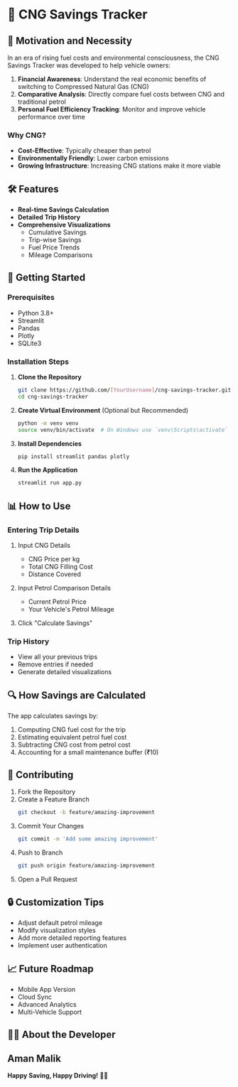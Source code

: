 # 🚗 CNG Savings Tracker

## 🌟 Motivation and Necessity

In an era of rising fuel costs and environmental consciousness, the CNG Savings Tracker was developed to help vehicle owners:

1. **Financial Awareness**: Understand the real economic benefits of switching to Compressed Natural Gas (CNG)
2. **Comparative Analysis**: Directly compare fuel costs between CNG and traditional petrol
3. **Personal Fuel Efficiency Tracking**: Monitor and improve vehicle performance over time

### Why CNG?
- **Cost-Effective**: Typically cheaper than petrol
- **Environmentally Friendly**: Lower carbon emissions
- **Growing Infrastructure**: Increasing CNG stations make it more viable

## 🛠 Features

- **Real-time Savings Calculation**
- **Detailed Trip History**
- **Comprehensive Visualizations**
  - Cumulative Savings
  - Trip-wise Savings
  - Fuel Price Trends
  - Mileage Comparisons

## 🚀 Getting Started

### Prerequisites
- Python 3.8+
- Streamlit
- Pandas
- Plotly
- SQLite3

### Installation Steps

1. **Clone the Repository**
   ```bash
   git clone https://github.com/[YourUsername]/cng-savings-tracker.git
   cd cng-savings-tracker
   ```

2. **Create Virtual Environment** (Optional but Recommended)
   ```bash
   python -m venv venv
   source venv/bin/activate  # On Windows use `venv\Scripts\activate`
   ```

3. **Install Dependencies**
   ```bash
   pip install streamlit pandas plotly
   ```

4. **Run the Application**
   ```bash
   streamlit run app.py
   ```

## 📊 How to Use

### Entering Trip Details
1. Input CNG Details
   - CNG Price per kg
   - Total CNG Filling Cost
   - Distance Covered

2. Input Petrol Comparison Details
   - Current Petrol Price
   - Your Vehicle's Petrol Mileage

3. Click "Calculate Savings"

### Trip History
- View all your previous trips
- Remove entries if needed
- Generate detailed visualizations

## 🔍 How Savings are Calculated

The app calculates savings by:
1. Computing CNG fuel cost for the trip
2. Estimating equivalent petrol fuel cost
3. Subtracting CNG cost from petrol cost
4. Accounting for a small maintenance buffer (₹10)

## 🤝 Contributing

1. Fork the Repository
2. Create a Feature Branch
   ```bash
   git checkout -b feature/amazing-improvement
   ```
3. Commit Your Changes
   ```bash
   git commit -m 'Add some amazing improvement'
   ```
4. Push to Branch
   ```bash
   git push origin feature/amazing-improvement
   ```
5. Open a Pull Request

## 🔒 Customization Tips

- Adjust default petrol mileage
- Modify visualization styles
- Add more detailed reporting features
- Implement user authentication

## 📈 Future Roadmap
- Mobile App Version
- Cloud Sync
- Advanced Analytics
- Multi-Vehicle Support

## 👨‍💻 About the Developer
Aman Malik
---

**Happy Saving, Happy Driving!** 🚗💨